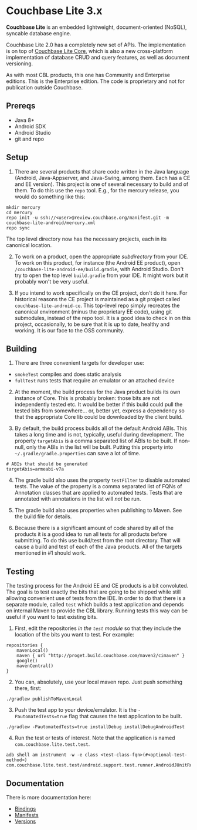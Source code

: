 
# Couchbase Lite 3.x

**Couchbase Lite** is an embedded lightweight, document-oriented (NoSQL), syncable database engine.

Couchbase Lite 2.0 has a completely new set of APIs. The implementation is on top of [Couchbase Lite Core](https://github.com/couchbase/couchbase-lite-core), which is also a new cross-platform implementation of database CRUD and query features, as well as document versioning.

As with most CBL products, this one has Community and Enterprise editions.
This is the Enterprise edition.  The code is proprietary and not for publication
outside Couchbase.

## Prereqs

- Java 8+
- Android SDK
- Android Studio
- git and repo

## Setup

1. There are several products that share code written in the Java language
(Android, Java-Appserver, and Java-Swing, among them.  Each has a CE and EE version).
This project is one of several necessary to build and of them.  To do this
use the `repo` tool.  E.g., for the mercury release, you would do something like this:
```
mkdir mercury
cd mercury
repo init -u ssh://<user>@review.couchbase.org/manifest.git -m couchbase-lite-android/mercury.xml
repo sync
```
The top level directory now has the necessary projects, each in its canonical location.

2. To work on a product, open the appropriate *subdirectory* from your IDE.
To work on this product, for instance (the Android EE product),
open `/couchbase-lite-android-ee/build.gradle`, with Android Studio.
Don't try to open the top level `build.gradle` from your IDE.  It might
work but it probably won't be very useful.

3. If you intend to work specifically on the CE project, don't do it here.
For historical reasons the CE project is maintained as a git
project called `couchbase-lite-android-ce`.  This top-level repo simply
recreates the canonical environment (minus the proprietary EE code),
using git submodules, instead of the repo tool.  It is a good idea to
check in on this project, occasionally, to be sure that it is up to date,
healthy and working.  It is our face to the OSS community.

## Building
1. There are three convenient targets for developer use:
- `smokeTest` compiles and does static analysis
- `fullTest` runs tests that require an emulator or an attached device

2. At the moment, the build process for the Java product
builds its own instance of Core.  This is probably broken: those bits
are not independently tested etc.  It would be better if this build
could pull the tested bits from somewhere... or, better yet, express
a dependency so that the appropriate Core lib could be downloaded by the
client build.

3. By default, the build process builds all of the default Android ABIs.
This takes a long time and is not, typically, useful during development.
The property `targetAbis` is a comma separated list of ABIs to be built.
If non-null, only the ABIs in the list will be built.  Putting this
property into `~/.gradle/gradle.properties` can save a lot of time.
```
# ABIs that should be generated
targetAbis=armeabi-v7a
```

4. The gradle build also uses the property `testFilter` to disable
automated tests.  The value of the property is a comma separated list
of FQNs of Annotation classes that are  applied to automated tests.
Tests that are annotated with annotations in the list will *not* be run.

5. The gradle build also uses properties when publishing to Maven.
See the build file for details.

6. Because there is a significant amount of code shared by all of the products
it is a good idea to run all tests for all products before submitting.
To do this use build/test from the root directory.  That will cause a build
and test of each of the Java products.  All of the targets mentioned in
#1 should work.

## Testing

The testing process for the Android EE and CE products is a bit convoluted.
The goal is to test exactly the bits that are going to be shipped while
still allowing convenient use of tests from the IDE.  In order to do that
there is a separate module, called `test` which builds a test application
and depends on internal Maven to provide the CBL library.  Running
tests this way can be useful if you want to test existing bits.

1. First, edit the repositories *in the `test` module* so that they
include the location of the bits you want to test.  For example:
```
repositories {
    mavenLocal()
    maven { url "http://proget.build.couchbase.com/maven2/cimaven" }
    google()
    mavenCentral()
}
```

2. You can, absolutely, use your local maven repo.  Just push something
there, first:
```
./gradlew publishToMavenLocal
```

3. Push the test app to your device/emulator.  It is the `-PautomatedTests=true`
flag that causes the test application to be built.
```
./gradlew -PautomatedTests=true installDebug installDebugAndroidTest
```

4. Run the test or tests of interest.  Note that the application is named `com.couchbase.lite.test.test`.
```
adb shell am instrument -w -e class <test-class-fqn>(#<optional-test-method>) com.couchbase.lite.test.test/android.support.test.runner.AndroidJUnitRunner
```


## Documentation

There is more documentation here:
- [Bindings](https://hub.internal.couchbase.com/confluence/display/cbeng/CouchbaseLite+Bindings%3A+Java)
- [Manifests](https://hub.internal.couchbase.com/confluence/display/cbeng/The+Wonderful+World+of+Manifests)
- [Versions](hhttps://hub.internal.couchbase.com/confluence/display/cbeng/The+Wonderful+World+of+Versions)
